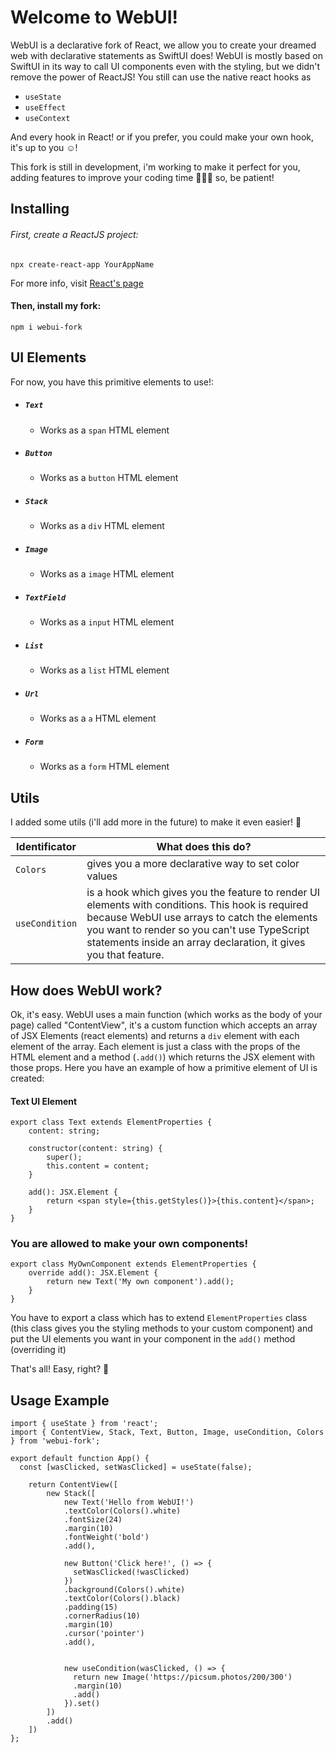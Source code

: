 # Welcome to WebUI!

WebUI is a declarative fork of React, we allow you to create your dreamed web with declarative statements as SwiftUI does! WebUI is mostly based on SwiftUI in its way to call UI components even with the styling, but we didn't remove the power of ReactJS! You still can use the native react hooks as 

- `useState`
- `useEffect`
- `useContext`

And every hook in React! or if you prefer, you could make your own hook, it's up to you ☺️!

This fork is still in development, i'm working to make it perfect for you, adding features to improve your coding time 👨🏻‍💻 so, be patient!

## Installing

###### First, create a ReactJS project:

```shell
npx create-react-app YourAppName
```

For more info, visit [React's page](https://react.dev/learn/creating-a-react-app)

#### Then, install my fork:

```shell
npm i webui-fork
```



## UI Elements

For now, you have this primitive elements to use!:

- ##### `Text` 

  - Works as a `span` HTML element

- ##### `Button` 

  - Works as a `button` HTML element

- ##### `Stack`

  - Works as a `div` HTML element

- ##### `Image`

  - Works as a `image` HTML element

- ##### `TextField` 

  - Works as a `input` HTML element

- ##### `List` 

  - Works as a `list` HTML element

- ##### `Url` 

  - Works as a `a` HTML element

- ##### `Form` 

  - Works as a `form` HTML element

## Utils

I added some utils (i'll add more in the future) to make it even easier! 🥳

| Identificator  | What does this do?                                           |
| -------------- | ------------------------------------------------------------ |
| `Colors`       | gives you a more declarative way to set color values         |
| `useCondition` | is a hook which gives you the feature to render UI elements with conditions. This hook is required because WebUI use arrays to catch the elements you want to render so you can't use TypeScript statements inside an array declaration, it gives you that feature. |

## How does WebUI work?

Ok, it's easy. WebUI uses a main function (which works as the body of your page) called "ContentView", it's a custom function which accepts an array of JSX Elements (react elements) and returns a `div` element with each element of the array. Each element is just a class with the props of the HTML element and a method (`.add()`) which returns the JSX element with those props. Here you have an example of how a primitive element of UI is created:

#### Text UI Element

```tsx
export class Text extends ElementProperties {
    content: string;

    constructor(content: string) {
        super();
        this.content = content;
    }

    add(): JSX.Element {
        return <span style={this.getStyles()}>{this.content}</span>;
    }
}
```

### You are allowed to make your own components! 

```tsx
export class MyOwnComponent extends ElementProperties {
    override add(): JSX.Element {
        return new Text('My own component').add();
    }
}
```

You have to export a class which has to extend `ElementProperties` class (this class gives you the styling methods to your custom component) and put the UI elements you want in your component in the `add()` method (overriding it)



That's all! Easy, right? 🎉



## Usage Example



```tsx
import { useState } from 'react';
import { ContentView, Stack, Text, Button, Image, useCondition, Colors } from 'webui-fork';

export default function App() { 
  const [wasClicked, setWasClicked] = useState(false);

    return ContentView([
        new Stack([
            new Text('Hello from WebUI!')
            .textColor(Colors().white)
            .fontSize(24)
            .margin(10)
            .fontWeight('bold')
            .add(),

            new Button('Click here!', () => {
              setWasClicked(!wasClicked)
            })
            .background(Colors().white)
            .textColor(Colors().black)
            .padding(15)
            .cornerRadius(10)
            .margin(10)
            .cursor('pointer')
            .add(),


            new useCondition(wasClicked, () => {
              return new Image('https://picsum.photos/200/300')
              .margin(10)
              .add()
            }).set()
        ])
        .add()
    ])
};
```